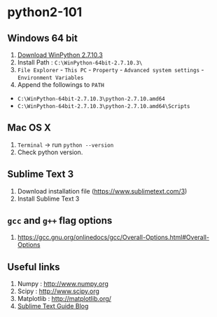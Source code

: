 # python2-101
## Windows 64 bit
1. [Download WinPython 2.7.10.3](https://sourceforge.net/projects/winpython/files/WinPython_2.7/2.7.10.3/WinPython-64bit-2.7.10.3.exe/download)
1. Install Path : `C:\WinPython-64bit-2.7.10.3\`
1. `File Explorer` - `This PC` - `Property` - `Advanced system settings` - `Environment Variables`
1. Append the followings to `PATH`
  - `C:\WinPython-64bit-2.7.10.3\python-2.7.10.amd64`
  - `C:\WinPython-64bit-2.7.10.3\python-2.7.10.amd64\Scripts`

## Mac OS X
1. `Terminal` -> run `python --version`
1. Check python version.

## Sublime Text 3
1. Download installation file (https://www.sublimetext.com/3)
1. Install Sublime Text 3

## `gcc` and `g++` flag options
1. https://gcc.gnu.org/onlinedocs/gcc/Overall-Options.html#Overall-Options

## Useful links
1. Numpy : http://www.numpy.org
1. Scipy : http://www.scipy.org
1. Matplotlib : http://matplotlib.org/
1. [Sublime Text Guide Blog](https://scotch.io/bar-talk/the-complete-visual-guide-to-sublime-text-3-getting-started-and-keyboard-shortcuts)
